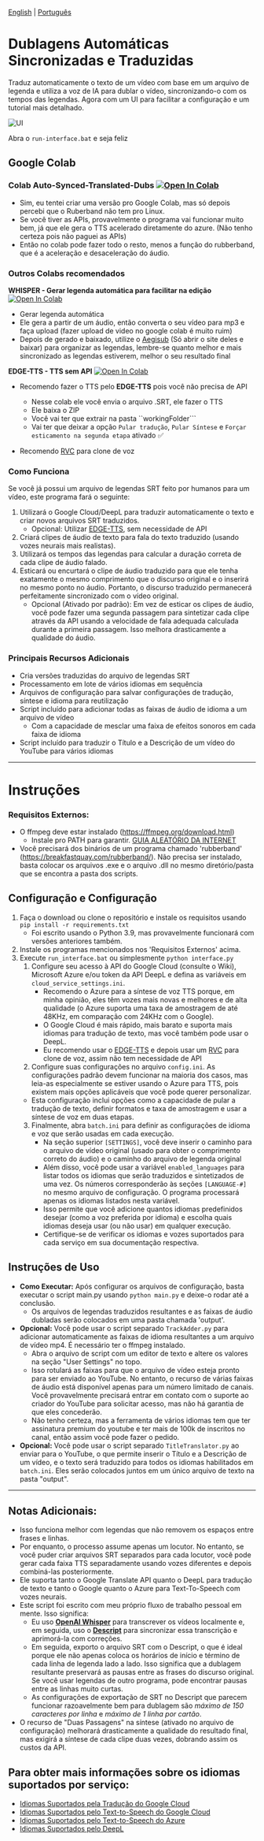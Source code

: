 [English](https://github.com/RafaelGodoyEbert/Auto-Synced-Translated-Dubs-with-UI/blob/main/README.md) | [Português](https://github.com/RafaelGodoyEbert/Auto-Synced-Translated-Dubs-with-UI/blob/main/README-pt_BR.md)
# Dublagens Automáticas Sincronizadas e Traduzidas
Traduz automaticamente o texto de um vídeo com base em um arquivo de legenda e utiliza a voz de IA para dublar o vídeo, sincronizando-o com os tempos das legendas. Agora com um UI para facilitar a configuração e um tutorial mais detalhado.

![UI](https://cdn.discordapp.com/attachments/1124221552779612282/1167690635566907412/image.png)

Abra o `run-interface.bat` e seja feliz

## Google Colab
### Colab Auto-Synced-Translated-Dubs [![Open In Colab](https://colab.research.google.com/assets/colab-badge.svg)](https://colab.research.google.com/drive/1MNHeuTBe48kKV4Sfk7yM3CDR8LnEy_He?usp=sharing)
- Sim, eu tentei criar uma versão pro Google Colab, mas só depois percebi que o Ruberband não tem pro Linux.
- Se você tiver as APIs, provavelmente o programa vai funcionar muito bem, já que ele gera o TTS acelerado diretamente do azure. (Não tenho certeza pois não paguei as APIs)
- Então no colab pode fazer todo o resto, menos a função do rubberband, que é a aceleração e desaceleração do áudio.

### Outros Colabs recomendados
**WHISPER - Gerar legenda automática para facilitar na edição** [![Open In Colab](https://colab.research.google.com/assets/colab-badge.svg)](https://colab.research.google.com/drive/1XWig4fk9BN0gwcj9kp3n6yXevAcDLM8j?usp=sharing)
- Gerar legenda automática 
 - Ele gera a partir de um áudio, então converta o seu vídeo para mp3 e faça upload (fazer upload de video no google colab é muito ruim)
 - Depois de gerado e baixado, utilize o [Aegisub](https://github.com/Aegisub/Aegisub) (Só abrir o site deles e baixar) para organizar as legendas, lembre-se quanto melhor e mais sincronizado as legendas estiverem, melhor o seu resultado final

**EDGE-TTS - TTS sem API** [![Open In Colab](https://colab.research.google.com/assets/colab-badge.svg)](https://colab.research.google.com/drive/1Em_fn0QmN5Bln9uXr4mlnQZLOiG4tO2L?usp=sharing)
- Recomendo fazer o TTS pelo **EDGE-TTS** pois você não precisa de API 
   - Nesse colab ele você envia o arquivo .SRT, ele fazer o TTS
   - Ele baixa o ZIP
   - Você vai ter que extrair na pasta ``workingFolder```
   - Vai ter que deixar a opção ``Pular tradução``, ``Pular Síntese`` e ``Forçar esticamento na segunda etapa`` ativado ✅

- Recomendo [RVC](https://br.aihub.wtf/) para clone de voz

### Como Funciona
Se você já possui um arquivo de legendas SRT feito por humanos para um vídeo, este programa fará o seguinte:
1. Utilizará o Google Cloud/DeepL para traduzir automaticamente o texto e criar novos arquivos SRT traduzidos.
   - Opcional: Utilizar [EDGE-TTS](https://github.com/rany2/edge-tts), sem necessidade de API
2. Criará clipes de áudio de texto para fala do texto traduzido (usando vozes neurais mais realistas).
3. Utilizará os tempos das legendas para calcular a duração correta de cada clipe de áudio falado.
4. Esticará ou encurtará o clipe de áudio traduzido para que ele tenha exatamente o mesmo comprimento que o discurso original e o inserirá no mesmo ponto no áudio. Portanto, o discurso traduzido permanecerá perfeitamente sincronizado com o vídeo original.
    - Opcional (Ativado por padrão): Em vez de esticar os clipes de áudio, você pode fazer uma segunda passagem para sintetizar cada clipe através da API usando a velocidade de fala adequada calculada durante a primeira passagem. Isso melhora drasticamente a qualidade do áudio.

### Principais Recursos Adicionais
- Cria versões traduzidas do arquivo de legendas SRT
- Processamento em lote de vários idiomas em sequência
- Arquivos de configuração para salvar configurações de tradução, síntese e idioma para reutilização
- Script incluído para adicionar todas as faixas de áudio de idioma a um arquivo de vídeo
   - Com a capacidade de mesclar uma faixa de efeitos sonoros em cada faixa de idioma
- Script incluído para traduzir o Título e a Descrição de um vídeo do YouTube para vários idiomas

----

# Instruções

### Requisitos Externos:
- O ffmpeg deve estar instalado (https://ffmpeg.org/download.html)
   - Instale pro PATH para garantir. [GUIA ALEATÓRIO DA INTERNET](https://academy.streamholics.live/guias/guia-ffmpeg/)
- Você precisará dos binários de um programa chamado 'rubberband' (https://breakfastquay.com/rubberband/). Não precisa ser instalado, basta colocar os arquivos .exe e o arquivo .dll no mesmo diretório/pasta que se encontra a pasta dos scripts.

## Configuração e Configuração
1. Faça o download ou clone o repositório e instale os requisitos usando `pip install -r requirements.txt`
   - Foi escrito usando o Python 3.9, mas provavelmente funcionará com versões anteriores também.
2. Instale os programas mencionados nos 'Requisitos Externos' acima.
3. Execute `run_interface.bat` ou simplesmente `python interface.py`
   1. Configure seu acesso à API do Google Cloud (consulte o Wiki), Microsoft Azure e/ou token da API DeepL e defina as variáveis em `cloud_service_settings.ini`. 
      - Recomendo o Azure para a síntese de voz TTS porque, em minha opinião, eles têm vozes mais novas e melhores e de alta qualidade (o Azure suporta uma taxa de amostragem de até 48KHz, em comparação com 24KHz com o Google). 
      - O Google Cloud é mais rápido, mais barato e suporta mais idiomas para tradução de texto, mas você também pode usar o DeepL.
      - Eu recomendo usar o [EDGE-TTS](https://colab.research.google.com/drive/1Em_fn0QmN5Bln9uXr4mlnQZLOiG4tO2L) e depois usar um [RVC](https://br.aihub.wtf/) para clone de voz, assim não tem necessidade de API
   2. Configure suas configurações no arquivo `config.ini`. As configurações padrão devem funcionar na maioria dos casos, mas leia-as especialmente se estiver usando o Azure para TTS, pois existem mais opções aplicáveis que você pode querer personalizar.
   - Esta configuração inclui opções como a capacidade de pular a tradução de texto, definir formatos e taxa de amostragem e usar a síntese de voz em duas etapas.
   3. Finalmente, abra `batch.ini` para definir as configurações de idioma e voz que serão usadas em cada execução. 
      - Na seção superior `[SETTINGS]`, você deve inserir o caminho para o arquivo de vídeo original (usado para obter o comprimento correto do áudio) e o caminho do arquivo de legenda original
      - Além disso, você pode usar a variável `enabled_languages` para listar todos os idiomas que serão traduzidos e sintetizados de uma vez. Os números corresponderão às seções `[LANGUAGE-#]` no mesmo arquivo de configuração. O programa processará apenas os idiomas listados nesta variável.
      - Isso permite que você adicione quantos idiomas predefinidos desejar (como a voz preferida por idioma) e escolha quais idiomas deseja usar (ou não usar) em qualquer execução.
      - Certifique-se de verificar os idiomas e vozes suportados para cada serviço em sua documentação respectiva.

## Instruções de Uso
- **Como Executar:** Após configurar os arquivos de configuração, basta executar o script main.py usando `python main.py` e deixe-o rodar até a conclusão.
   - Os arquivos de legendas traduzidos resultantes e as faixas de áudio dubladas serão colocados em uma pasta chamada 'output'.
- **Opcional:** Você pode usar o script separado `TrackAdder.py` para adicionar automaticamente as faixas de idioma resultantes a um arquivo de vídeo mp4. É necessário ter o ffmpeg instalado.
   - Abra o arquivo de script com um editor de texto e altere os valores na seção "User Settings" no topo.
   - Isso rotulará as faixas para que o arquivo de vídeo esteja pronto para ser enviado ao YouTube. No entanto, o recurso de várias faixas de áudio está disponível apenas para um número limitado de canais. Você provavelmente precisará entrar em contato com o suporte ao criador do YouTube para solicitar acesso, mas não há garantia de que eles concederão.
   - Não tenho certeza, mas a ferramenta de vários idiomas tem que ter assinatura premium do youtube e ter mais de 100k de inscritos no canal, então assim você pode fazer o pedido.
- **Opcional:** Você pode usar o script separado `TitleTranslator.py` ao enviar para o YouTube, o que permite inserir o Título e a Descrição de um vídeo, e o texto será traduzido para todos os idiomas habilitados em `batch.ini`. Eles serão colocados juntos em um único arquivo de texto na pasta "output".

----


## Notas Adicionais:
- Isso funciona melhor com legendas que não removem os espaços entre frases e linhas.
- Por enquanto, o processo assume apenas um locutor. No entanto, se você puder criar arquivos SRT separados para cada locutor, você pode gerar cada faixa TTS separadamente usando vozes diferentes e depois combiná-las posteriormente.
- Ele suporta tanto o Google Translate API quanto o DeepL para tradução de texto e tanto o Google quanto o Azure para Text-To-Speech com vozes neurais.
- Este script foi escrito com meu próprio fluxo de trabalho pessoal em mente. Isso significa:
    - Eu uso [**OpenAI Whisper**](https://github.com/openai/whisper) para transcrever os vídeos localmente e, em seguida, uso o [**Descript**](https://www.descript.com/) para sincronizar essa transcrição e aprimorá-la com correções.
    - Em seguida, exporto o arquivo SRT com o Descript, o que é ideal porque ele não apenas coloca os horários de início e término de cada linha de legenda lado a lado. Isso significa que a dublagem resultante preservará as pausas entre as frases do discurso original. Se você usar legendas de outro programa, pode encontrar pausas entre as linhas muito curtas.
    - As configurações de exportação de SRT no Descript que parecem funcionar razoavelmente bem para dublagem são *máximo de 150 caracteres por linha* e *máximo de 1 linha por cartão*.
- O recurso de "Duas Passagens" na síntese (ativado no arquivo de configuração) melhorará drasticamente a qualidade do resultado final, mas exigirá a síntese de cada clipe duas vezes, dobrando assim os custos da API.

## Para obter mais informações sobre os idiomas suportados por serviço:
- [Idiomas Suportados pela Tradução do Google Cloud](https://cloud.google.com/translate/docs/languages)
- [Idiomas Suportados pelo Text-to-Speech do Google Cloud](https://cloud.google.com/text-to-speech/docs/voices)
- [Idiomas Suportados pelo Text-to-Speech do Azure](https://docs.microsoft.com/pt-br/azure/cognitive-services/speech-service/language-support#text-to-speech)
- [Idiomas Suportados pelo DeepL](https://www.deepl.com/docs-api/translating-text/request)

